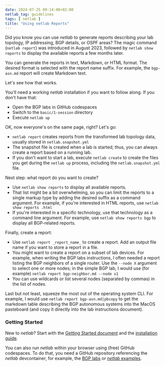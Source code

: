 ```yaml
---
date: 2024-07-25 09:14:00+02:00
netlab_tag: guidelines
tags: [ netlab ]
title: "Using netlab Reports"
---
```

Did you know you can use _netlab_ to generate reports describing your lab topology, IP addressing, BGP details, or OSPF areas? The magic command (`netlab report`) was introduced in August 2023, followed by `netlab show reports` to display the available reports a few months later.

You can generate the reports in text, Markdown, or HTML format. The desired format is selected with the report name suffix. For example, the `bgp-asn.md` report will create Markdown text.

Let's see how that works.
<!--more-->
You'll need a working _netlab_ installation if you want to follow along. If you don't have that:

* Open the BGP labs in GitHub codespaces
* Switch to the `basic/1-session` directory
* Execute `netlab up`

OK, now everyone's on the same page, right? Let's go:

* `netlab report` creates reports from the transformed lab topology data, usually stored in `netlab.snapshot.yml`
* The snapshot file is created when a lab is started; thus, you can always create a report based on a running lab.
* If you don't want to start a lab, execute `netlab create` to create the files you get during the `netlab up` process, including the `netlab.snapshot.yml` file.

Next step: what report do you want to create?

* Use `netlab show reports` to display all available reports.
* That list might be a bit overwhelming, so you can limit the reports to a single markup type by adding the desired suffix as a command argument. For example, if you're interested in HTML reports, use `netlab show reports .html`
* If you're interested in a specific technology, use that technology as a command line argument. For example, use `netlab show reports bgp` to display all BGP-related reports.

Finally, create a report:

* Use `netlab report _report_name_` to create a report. Add an output file name if you want to store a report in a file.
* You might want to create a report on a subset of lab devices. For example, when writing the BGP labs instructions, I often needed a report listing the BGP neighbors of a single router. Use the `--node X` argument to select one or more nodes; in the simple BGP lab, I would use (for example) `netlab report bgp-neighbor.md --node x1`
* You can use wildcards or list several nodes (separated by commas) in the list of nodes.

Last but not least, squeeze the most out of the operating system CLI. For example, I would use `netlab report bgp-asn.md|pbcopy` to get the markdown table describing the BGP autonomous systems into the MacOS pasteboard (and copy it directly into the lab instructions document).

### Getting Started

New to *netlab*? Start with the [Getting Started document](https://netlab.tools/tutorials/) and the [installation guide](https://netlab.tools/install/).

You can also run *netlab* within your browser using (free) GitHub codespaces. To do that, you need a GitHub repository referencing the *netlab* devcontainer, for example, the [BGP labs](https://blog.ipspace.net/2024/06/bgp-labs-github-codespaces/) or [*netlab* examples](https://blog.ipspace.net/2024/07/netlab-examples-codespaces/).
